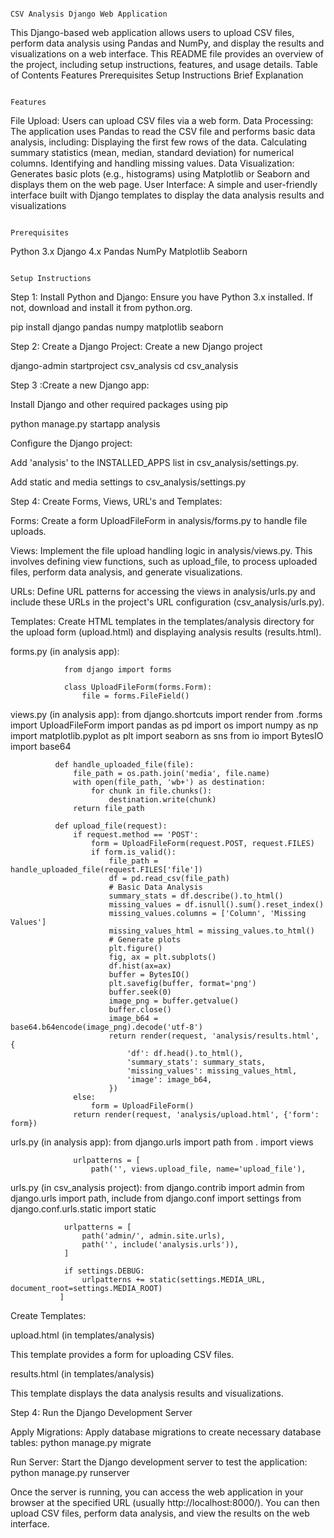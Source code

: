                                                                                        CSV Analysis Django Web Application
This Django-based web application allows users to upload CSV files, perform data analysis using Pandas and NumPy, and display the results and visualizations on a web interface. This README file provides an overview of the project, including setup instructions, features, and usage details.
                                                                                         Table of Contents
Features
Prerequisites
Setup Instructions
Brief Explanation

                                                                                            Features
File Upload: Users can upload CSV files via a web form.
Data Processing: The application uses Pandas to read the CSV file and performs basic data analysis, including:
Displaying the first few rows of the data.
Calculating summary statistics (mean, median, standard deviation) for numerical columns.
Identifying and handling missing values.
Data Visualization: Generates basic plots (e.g., histograms) using Matplotlib or Seaborn and displays them on the web page.
User Interface: A simple and user-friendly interface built with Django templates to display the data analysis results and visualizations

                                                                                          Prerequisites
Python 3.x
Django 4.x
Pandas
NumPy
Matplotlib
Seaborn

                                                                                       Setup Instructions
Step 1: Install Python and Django:
Ensure you have Python 3.x installed. If not, download and install it from python.org.

pip install django pandas numpy matplotlib seaborn

Step 2: Create a Django Project:
Create a new Django project

django-admin startproject csv_analysis
cd csv_analysis

Step 3 :Create a new Django app:

Install Django and other required packages using pip

python manage.py startapp analysis

Configure the Django project:

Add 'analysis' to the INSTALLED_APPS list in csv_analysis/settings.py.

Add static and media settings to csv_analysis/settings.py

Step 4: Create Forms, Views, URL's and Templates:

Forms: Create a form UploadFileForm in analysis/forms.py to handle file uploads.

Views: Implement the file upload handling logic in analysis/views.py. This involves defining view functions, such as upload_file, to process uploaded files, perform data analysis, and generate visualizations.

URLs: Define URL patterns for accessing the views in analysis/urls.py and include these URLs in the project's URL configuration (csv_analysis/urls.py).

Templates: Create HTML templates in the templates/analysis directory for the upload form (upload.html) and displaying analysis results (results.html).

forms.py (in analysis app):

                from django import forms
                
                class UploadFileForm(forms.Form):
                    file = forms.FileField()

views.py (in analysis app):
              from django.shortcuts import render
              from .forms import UploadFileForm
              import pandas as pd
              import os
              import numpy as np
              import matplotlib.pyplot as plt
              import seaborn as sns
              from io import BytesIO
              import base64
              
              def handle_uploaded_file(file):
                  file_path = os.path.join('media', file.name)
                  with open(file_path, 'wb+') as destination:
                      for chunk in file.chunks():
                          destination.write(chunk)
                  return file_path
              
              def upload_file(request):
                  if request.method == 'POST':
                      form = UploadFileForm(request.POST, request.FILES)
                      if form.is_valid():
                          file_path = handle_uploaded_file(request.FILES['file'])
                          df = pd.read_csv(file_path)
                          # Basic Data Analysis
                          summary_stats = df.describe().to_html()
                          missing_values = df.isnull().sum().reset_index()
                          missing_values.columns = ['Column', 'Missing Values']
                          missing_values_html = missing_values.to_html()
                          # Generate plots
                          plt.figure()
                          fig, ax = plt.subplots()
                          df.hist(ax=ax)
                          buffer = BytesIO()
                          plt.savefig(buffer, format='png')
                          buffer.seek(0)
                          image_png = buffer.getvalue()
                          buffer.close()
                          image_b64 = base64.b64encode(image_png).decode('utf-8')
                          return render(request, 'analysis/results.html', {
                              'df': df.head().to_html(),
                              'summary_stats': summary_stats,
                              'missing_values': missing_values_html,
                              'image': image_b64,
                          })
                  else:
                      form = UploadFileForm()
                  return render(request, 'analysis/upload.html', {'form': form})
  urls.py (in analysis app):
                  from django.urls import path
                  from . import views
                  
                  urlpatterns = [
                      path('', views.upload_file, name='upload_file'),

  urls.py (in csv_analysis project):
                from django.contrib import admin
                from django.urls import path, include
                from django.conf import settings
                from django.conf.urls.static import static
                
                urlpatterns = [
                    path('admin/', admin.site.urls),
                    path('', include('analysis.urls')),
                ]
                
                if settings.DEBUG:
                    urlpatterns += static(settings.MEDIA_URL, document_root=settings.MEDIA_ROOT)
               ]

Create Templates:

upload.html (in templates/analysis)

This template provides a form for uploading CSV files.

results.html (in templates/analysis)

This template displays the data analysis results and visualizations.

Step 4: Run the Django Development Server

Apply Migrations: Apply database migrations to create necessary database tables:
python manage.py migrate

Run Server: Start the Django development server to test the application:
python manage.py runserver

Once the server is running, you can access the web application in your browser at the specified URL (usually http://localhost:8000/). You can then upload CSV files, perform data analysis, and view the results on the web interface.





